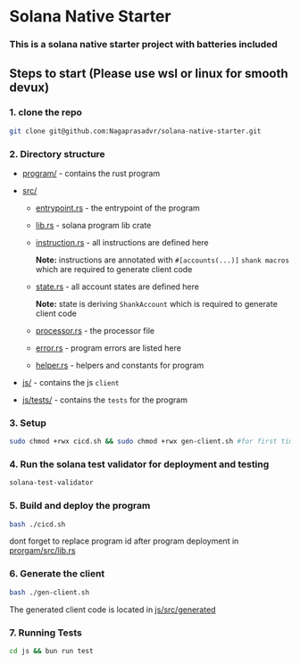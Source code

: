 # Solana Native Starter

### This is a solana native starter project with batteries included

## Steps to start (Please use wsl or linux for smooth devux)

### 1. clone the repo

```bash
git clone git@github.com:Nagaprasadvr/solana-native-starter.git
```

### 2. Directory structure

- [program/](program/) - contains the rust program

- [src/](program/src/)

  - [entrypoint.rs](program/src/entrypoint.rs) - the entrypoint of the program
  - [lib.rs](program/src/lib.rs) - solana program lib crate
  - [instruction.rs](program/src/instruction.rs) - all instructions are defined here

    **Note:** instructions are annotated with `#[accounts(...)]` `shank macros` which are required to generate client code

  - [state.rs](program/src/state.rs) - all account states are defined here

    **Note:** state is deriving `ShankAccount` which is required to generate client code

  - [processor.rs](program/src/processor.rs) - the processor file
  - [error.rs](program/src/error.rs) - program errors are listed here
  - [helper.rs](program/src/helpers.rs) - helpers and constants for program

- [js/](js/) - contains the js `client`

- [js/tests/](js/tests/) - contains the `tests` for the program

### 3. Setup

```bash
sudo chmod +rwx cicd.sh && sudo chmod +rwx gen-client.sh #for first time to provide permissions
```

### 4. Run the solana test validator for deployment and testing

```bash
solana-test-validator
```

### 5. Build and deploy the program

```bash
bash ./cicd.sh
```

dont forget to replace program id after program deployment in [prorgam/src/lib.rs](program/src//lib.rs)

### 6. Generate the client

```bash
bash ./gen-client.sh
```

The generated client code is located in
[js/src/generated](js/src/generated/)

### 7. Running Tests

```bash
cd js && bun run test
```
